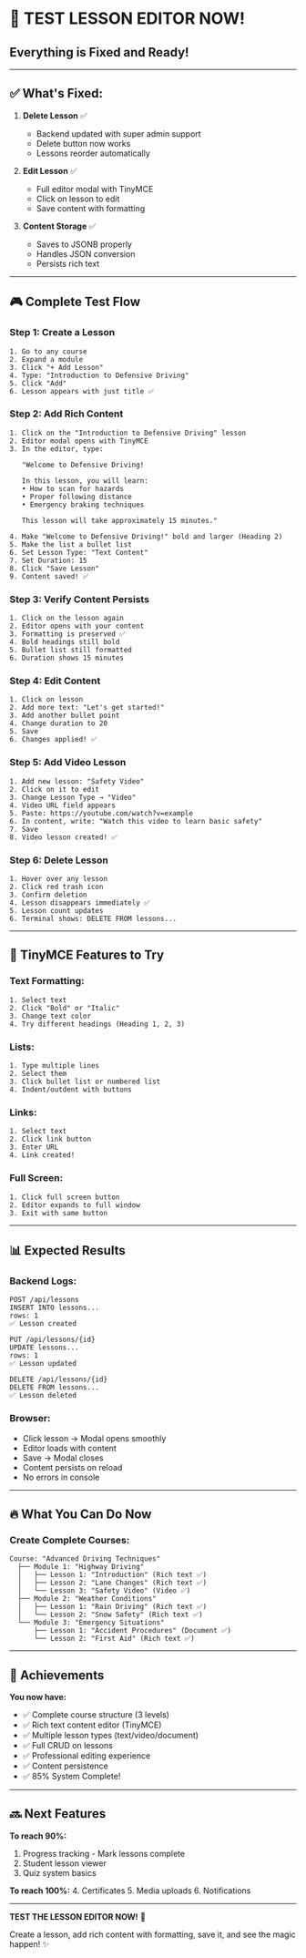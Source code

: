 # 🧪 TEST LESSON EDITOR NOW!

## Everything is Fixed and Ready!

---

## ✅ What's Fixed:

1. **Delete Lesson** ✅
   - Backend updated with super admin support
   - Delete button now works
   - Lessons reorder automatically

2. **Edit Lesson** ✅
   - Full editor modal with TinyMCE
   - Click on lesson to edit
   - Save content with formatting

3. **Content Storage** ✅
   - Saves to JSONB properly
   - Handles JSON conversion
   - Persists rich text

---

## 🎮 Complete Test Flow

### Step 1: Create a Lesson
```
1. Go to any course
2. Expand a module
3. Click "+ Add Lesson"
4. Type: "Introduction to Defensive Driving"
5. Click "Add"
6. Lesson appears with just title ✅
```

### Step 2: Add Rich Content
```
1. Click on the "Introduction to Defensive Driving" lesson
2. Editor modal opens with TinyMCE
3. In the editor, type:

   "Welcome to Defensive Driving!
   
   In this lesson, you will learn:
   • How to scan for hazards
   • Proper following distance
   • Emergency braking techniques
   
   This lesson will take approximately 15 minutes."

4. Make "Welcome to Defensive Driving!" bold and larger (Heading 2)
5. Make the list a bullet list
6. Set Lesson Type: "Text Content"
7. Set Duration: 15
8. Click "Save Lesson"
9. Content saved! ✅
```

### Step 3: Verify Content Persists
```
1. Click on the lesson again
2. Editor opens with your content
3. Formatting is preserved ✅
4. Bold headings still bold
5. Bullet list still formatted
6. Duration shows 15 minutes
```

### Step 4: Edit Content
```
1. Click on lesson
2. Add more text: "Let's get started!"
3. Add another bullet point
4. Change duration to 20
5. Save
6. Changes applied! ✅
```

### Step 5: Add Video Lesson
```
1. Add new lesson: "Safety Video"
2. Click on it to edit
3. Change Lesson Type → "Video"
4. Video URL field appears
5. Paste: https://youtube.com/watch?v=example
6. In content, write: "Watch this video to learn basic safety"
7. Save
8. Video lesson created! ✅
```

### Step 6: Delete Lesson
```
1. Hover over any lesson
2. Click red trash icon
3. Confirm deletion
4. Lesson disappears immediately ✅
5. Lesson count updates
6. Terminal shows: DELETE FROM lessons...
```

---

## 🎨 TinyMCE Features to Try

### Text Formatting:
```
1. Select text
2. Click "Bold" or "Italic"
3. Change text color
4. Try different headings (Heading 1, 2, 3)
```

### Lists:
```
1. Type multiple lines
2. Select them
3. Click bullet list or numbered list
4. Indent/outdent with buttons
```

### Links:
```
1. Select text
2. Click link button
3. Enter URL
4. Link created!
```

### Full Screen:
```
1. Click full screen button
2. Editor expands to full window
3. Exit with same button
```

---

## 📊 Expected Results

### Backend Logs:
```
POST /api/lessons
INSERT INTO lessons...
rows: 1
✅ Lesson created

PUT /api/lessons/{id}
UPDATE lessons...
rows: 1
✅ Lesson updated

DELETE /api/lessons/{id}
DELETE FROM lessons...
✅ Lesson deleted
```

### Browser:
- Click lesson → Modal opens smoothly
- Editor loads with content
- Save → Modal closes
- Content persists on reload
- No errors in console

---

## 🔥 What You Can Do Now

### Create Complete Courses:
```
Course: "Advanced Driving Techniques"
  ├── Module 1: "Highway Driving"
  │   ├── Lesson 1: "Introduction" (Rich text ✅)
  │   ├── Lesson 2: "Lane Changes" (Rich text ✅)
  │   └── Lesson 3: "Safety Video" (Video ✅)
  ├── Module 2: "Weather Conditions"
  │   ├── Lesson 1: "Rain Driving" (Rich text ✅)
  │   └── Lesson 2: "Snow Safety" (Rich text ✅)
  └── Module 3: "Emergency Situations"
      ├── Lesson 1: "Accident Procedures" (Document ✅)
      └── Lesson 2: "First Aid" (Rich text ✅)
```

---

## 🎊 Achievements

**You now have:**
- ✅ Complete course structure (3 levels)
- ✅ Rich text content editor (TinyMCE)
- ✅ Multiple lesson types (text/video/document)
- ✅ Full CRUD on lessons
- ✅ Professional editing experience
- ✅ Content persistence
- ✅ 85% System Complete!

---

## 🔜 Next Features

**To reach 90%:**
1. Progress tracking - Mark lessons complete
2. Student lesson viewer
3. Quiz system basics

**To reach 100%:**
4. Certificates
5. Media uploads
6. Notifications

---

**TEST THE LESSON EDITOR NOW!** 📝

Create a lesson, add rich content with formatting, save it, and see the magic happen! ✨

